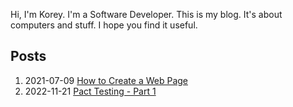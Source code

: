 Hi, I'm Korey. I'm a Software Developer. This is my blog. It's about computers and stuff.  I hope you find it useful.

## Posts
1. 2021-07-09 [How to Create a Web Page](posts/how-to-create-a-web-page/readme.md)
1. 2022-11-21 [Pact Testing - Part 1](posts/pact-testing-part-01/readme.md)